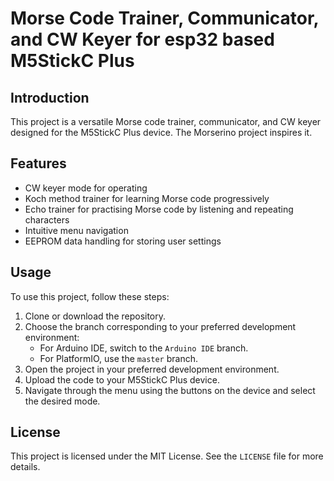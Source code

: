 # Morse Code Trainer, Communicator, and CW Keyer for esp32 based M5StickC Plus

## Introduction

This project is a versatile Morse code trainer, communicator, and CW keyer designed for the M5StickC Plus device. The Morserino project inspires it.

## Features
- CW keyer mode for operating
- Koch method trainer for learning Morse code progressively
- Echo trainer for practising Morse code by listening and repeating characters
- Intuitive menu navigation
- EEPROM data handling for storing user settings

## Usage

To use this project, follow these steps:
1. Clone or download the repository.
2. Choose the branch corresponding to your preferred development environment:
   - For Arduino IDE, switch to the `Arduino IDE` branch.
   - For PlatformIO, use the `master` branch.
3. Open the project in your preferred development environment.
4. Upload the code to your M5StickC Plus device.
5. Navigate through the menu using the buttons on the device and select the desired mode.

## License
This project is licensed under the MIT License. See the `LICENSE` file for more details.
